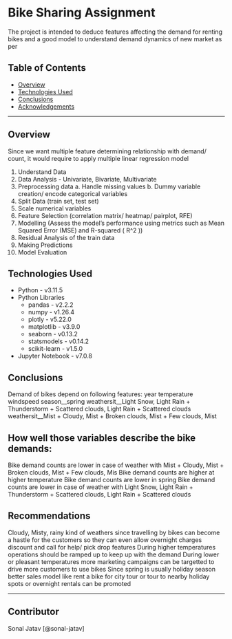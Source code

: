 # Bike Sharing Assignment

The project is intended to deduce features affecting the demand for renting bikes and a good model to understand demand dynamics of new market as per 


## Table of Contents
* [Overview](#Overview)
* [Technologies Used](#technologies-used)
* [Conclusions](#conclusions)
* [Acknowledgements](#Contributors)

****

## Overview

Since we want multiple feature determining relationship with demand/ count, it would require to apply multiple linear regression model

1. Understand Data
2. Data Analysis - Univariate, Bivariate, Multivariate
3. Preprocessing data
    a. Handle missing values
    b. Dummy variable creation/ encode categorical variables
4. Split Data (train set, test set)
5. Scale numerical variables
6. Feature Selection (correlation matrix/ heatmap/ pairplot, RFE)
7. Modelling (Assess the model’s performance using metrics such as Mean Squared Error (MSE) and R-squared ( R^2 ))
8. Residual Analysis of the train data
9. Making Predictions
10. Model Evaluation


## Technologies Used
- Python - v3.11.5
- Python Libraries
  - pandas - v2.2.2
  - numpy - v1.26.4
  - plotly - v5.22.0
  - matplotlib - v3.9.0
  - seaborn - v0.13.2
  - statsmodels - v0.14.2
  - scikit-learn - v1.5.0
- Jupyter Notebook - v7.0.8

## Conclusions

Demand of bikes depend on following features:
year
temperature
windspeed
season__spring
weathersit__Light Snow, Light Rain + Thunderstorm + Scattered clouds, Light Rain + Scattered clouds
weathersit__Mist + Cloudy, Mist + Broken clouds, Mist + Few clouds, Mist

## How well those variables describe the bike demands:
Bike demand counts are lower in case of weather with Mist + Cloudy, Mist + Broken clouds, Mist + Few clouds, Mis
Bike demand counts are higher at higher temperature
Bike demand counts are lower in spring
Bike demand counts are lower in case of weather with Light Snow, Light Rain + Thunderstorm + Scattered clouds, Light Rain + Scattered clouds


## Recommendations
Cloudy, Misty, rainy kind of weathers since travelling by bikes can become a hastle for the customers so they can even allow overnight charges discount and call for help/ pick drop features
During higher temperatures operations should be ramped up to keep up with the demand
During lower or pleasant temperatures more marketing campaigns can be targetted to drive more customers to use bikes
Since spring is usually holiday season better sales model like rent a bike for city tour or tour to nearby holiday spots or overnight rentals can be promoted

---------------------------------------------------------------------------------------------------------
## Contributor
Sonal Jatav [@sonal-jatav]
